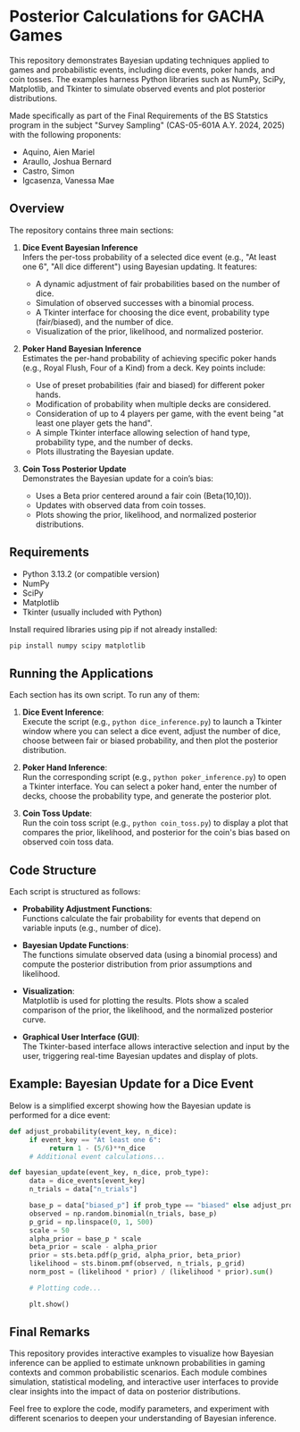 # Posterior Calculations for GACHA Games

This repository demonstrates Bayesian updating techniques applied to games and probabilistic events, including dice events, poker hands, and coin tosses. The examples harness Python libraries such as NumPy, SciPy, Matplotlib, and Tkinter to simulate observed events and plot posterior distributions.

Made specifically as part of the Final Requirements of the BS Statstics program in the subject "Survey Sampling" (CAS-05-601A A.Y. 2024, 2025) with the following proponents:

- Aquino, Aien Mariel
- Araullo, Joshua Bernard
- Castro, Simon
- Igcasenza, Vanessa Mae

## Overview

The repository contains three main sections:

1. **Dice Event Bayesian Inference**  
    Infers the per-toss probability of a selected dice event (e.g., "At least one 6", "All dice different") using Bayesian updating. It features:
    - A dynamic adjustment of fair probabilities based on the number of dice.
    - Simulation of observed successes with a binomial process.
    - A Tkinter interface for choosing the dice event, probability type (fair/biased), and the number of dice.
    - Visualization of the prior, likelihood, and normalized posterior.

2. **Poker Hand Bayesian Inference**  
    Estimates the per-hand probability of achieving specific poker hands (e.g., Royal Flush, Four of a Kind) from a deck. Key points include:
    - Use of preset probabilities (fair and biased) for different poker hands.
    - Modification of probability when multiple decks are considered.
    - Consideration of up to 4 players per game, with the event being "at least one player gets the hand".
    - A simple Tkinter interface allowing selection of hand type, probability type, and the number of decks.
    - Plots illustrating the Bayesian update.

3. **Coin Toss Posterior Update**  
    Demonstrates the Bayesian update for a coin’s bias:
    - Uses a Beta prior centered around a fair coin (Beta(10,10)).
    - Updates with observed data from coin tosses.
    - Plots showing the prior, likelihood, and normalized posterior distributions.

## Requirements

- Python 3.13.2 (or compatible version)
- NumPy
- SciPy
- Matplotlib
- Tkinter (usually included with Python)

Install required libraries using pip if not already installed:

```bash
pip install numpy scipy matplotlib
```

## Running the Applications

Each section has its own script. To run any of them:

1. **Dice Event Inference**:  
    Execute the script (e.g., `python dice_inference.py`) to launch a Tkinter window where you can select a dice event, adjust the number of dice, choose between fair or biased probability, and then plot the posterior distribution.

2. **Poker Hand Inference**:  
    Run the corresponding script (e.g., `python poker_inference.py`) to open a Tkinter interface. You can select a poker hand, enter the number of decks, choose the probability type, and generate the posterior plot.

3. **Coin Toss Update**:  
    Run the coin toss script (e.g., `python coin_toss.py`) to display a plot that compares the prior, likelihood, and posterior for the coin's bias based on observed coin toss data.

## Code Structure

Each script is structured as follows:

- **Probability Adjustment Functions**:  
  Functions calculate the fair probability for events that depend on variable inputs (e.g., number of dice).

- **Bayesian Update Functions**:  
  The functions simulate observed data (using a binomial process) and compute the posterior distribution from prior assumptions and likelihood.

- **Visualization**:  
  Matplotlib is used for plotting the results. Plots show a scaled comparison of the prior, the likelihood, and the normalized posterior curve.

- **Graphical User Interface (GUI)**:  
  The Tkinter-based interface allows interactive selection and input by the user, triggering real-time Bayesian updates and display of plots.

## Example: Bayesian Update for a Dice Event

Below is a simplified excerpt showing how the Bayesian update is performed for a dice event:

```python
def adjust_probability(event_key, n_dice):
     if event_key == "At least one 6":
          return 1 - (5/6)**n_dice
     # Additional event calculations...

def bayesian_update(event_key, n_dice, prob_type):
     data = dice_events[event_key]
     n_trials = data["n_trials"]

     base_p = data["biased_p"] if prob_type == "biased" else adjust_probability(event_key, n_dice)
     observed = np.random.binomial(n_trials, base_p)
     p_grid = np.linspace(0, 1, 500)
     scale = 50
     alpha_prior = base_p * scale
     beta_prior = scale - alpha_prior
     prior = sts.beta.pdf(p_grid, alpha_prior, beta_prior)
     likelihood = sts.binom.pmf(observed, n_trials, p_grid)
     norm_post = (likelihood * prior) / (likelihood * prior).sum()

     # Plotting code...

     plt.show()
```

## Final Remarks

This repository provides interactive examples to visualize how Bayesian inference can be applied to estimate unknown probabilities in gaming contexts and common probabilistic scenarios. Each module combines simulation, statistical modeling, and interactive user interfaces to provide clear insights into the impact of data on posterior distributions.

Feel free to explore the code, modify parameters, and experiment with different scenarios to deepen your understanding of Bayesian inference.

